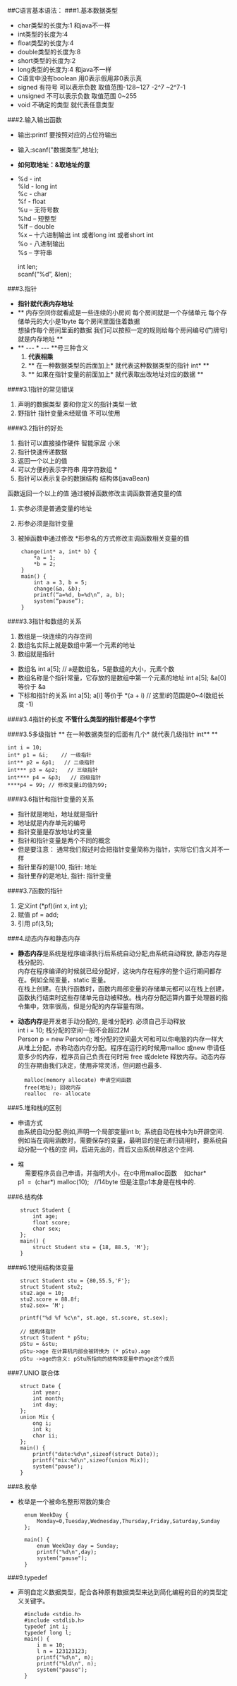 
##C语言基本语法：
###1.基本数据类型
* char类型的长度为:1   和java不一样  * int类型的长度为:4* float类型的长度为:4* double类型的长度为:8 * short类型的长度为:2 * long类型的长度为:4    和java不一样 * C语言中没有boolean   用0表示假用非0表示真* signed 有符号 可以表示负数 取值范围-128~127  -2^7 ~2^7-1* unsigned 不可以表示负数 取值范围 0~255* void 不确定的类型 就代表任意类型 

###2.输入输出函数
* 输出:printf  要按照对应的占位符输出 * 输入:scanf("数据类型",地址);
* **如何取地址：&取地址的意**
* %d  -  int<br>
  %ld - long int<br>
  %c  - char<br>
  %f -  float<br>
  %u – 无符号数<br>
  %hd – 短整型<br>
  %lf – double<br>
  %x – 十六进制输出 int 或者long int 或者short int<br>
  %o -  八进制输出<br>
  %s – 字符串<br>

  int len;<br>
  scanf(“%d”, &len);<br>


###3.指针
* **指针就代表内存地址**
* ** 内存空间你就看成是一些连续的小房间 每个房间就是一个存储单元 每个存储单元的大小是1byte 每个房间里面住着数据 <br>
  想操作每个房间里面的数据  我们可以按照一定的规则给每个房间编号(门牌号)  就是内存地址 **
* ** --- * --- **号三种含义
  1. **代表相乘**
  2. ** 在一种数据类型的后面加上* 就代表这种数据类型的指针 int* **
  3. ** 如果在指针变量的前面加上*  就代表取出改地址对应的数据  **
  
####3.1指针的常见错误 
1. 声明的数据类型  要和你定义的指针类型一致
2. 野指针  指针变量未经赋值 不可以使用

####3.2指针的好处
1. 指针可以直接操作硬件  智能家居 小米 
2. 指针快速传递数据
3. 返回一个以上的值 
4. 可以方便的表示字符串 用字符数组  *
5. 指针可以表示复杂的数据结构  结构体(javaBean)

函数返回一个以上的值
通过被掉函数修改主调函数普通变量的值
1. 实参必须是普通变量的地址
2. 形参必须是指针变量
3. 被掉函数中通过修改 *形参名的方式修改主调函数相关变量的值

		change(int* a, int* b) { 
			*a = 1;
			*b = 2;
		}
	    main() { 
			int a = 3, b = 5;
			change(&a, &b);
			printf(“a=%d, b=%d\n”, a, b);
			system(“pause”);
		}

####3.3指针和数组的关系
1. 数组是一块连续的内存空间 
2. 数组名实际上就是数组中第一个元素的地址 
3. 数组就是指针

* 数组名
	int a[5]; // a是数组名，5是数组的大小，元素个数
* 数组名称是个指针常量，它存放的是数组中第一个元素的地址
	int a[5];
	&a[0]  等价于 &a
* 下标和指针的关系
	int a[5];
	a[i] 等价于 *(a + i)  // 这里i的范围是0~4(数组长度 -1)

####3.4指针的长度
**不管什么类型的指针都是4个字节**

####3.5多级指针
** 在一种数据类型的后面有几个* 就代表几级指针  int**  **

	int i = 10;
	int* p1 = &i;    // 一级指针
	int** p2 = &p1;   // 二级指针
	int*** p3 = &p2;   // 三级指针
	int**** p4 = &p3;   // 四级指针 
	****p4 = 99; // 修改变量i的值为99;


####3.6指针和指针变量的关系
* 指针就是地址，地址就是指针
* 地址就是内存单元的编号
* 指针变量是存放地址的变量
* 指针和指针变量是两个不同的概念
* 但是要注意： 通常我们叙述时会把指针变量简称为指针，实际它们含义并不一样
* 指针里存的是100,  指针: 地址
* 指针里存的是地址, 指针: 指针变量


####3.7函数的指针
1. 定义int (*pf)(int x, int y);
2. 赋值 pf = add;
3. 引用 pf(3,5);

###4.动态内存和静态内存
* **静态内存**是系统是程序编译执行后系统自动分配,由系统自动释放, 静态内存是栈分配的.<br>
  内存在程序编译的时候就已经分配好，这块内存在程序的整个运行期间都存在。例如全局变量，static 变量。<br>
  在栈上创建。在执行函数时，函数内局部变量的存储单元都可以在栈上创建，函数执行结束时这些存储单元自动被释放。栈内存分配运算内置于处理器的指令集中，效率很高，但是分配的内存容量有限。<br>
  
  
* **动态内存**是开发者手动分配的, 是堆分配的. 必须自己手动释放 <br>
  int i = 10;  栈分配的空间一般不会超过2M <br>
  Person p =   new Person(); 堆分配的空间最大可和可以你电脑的内存一样大 <br>
  从堆上分配，亦称动态内存分配。程序在运行的时候用malloc 或new 申请任意多少的内存，程序员自己负责在何时用 free 或delete 释放内存。动态内存的生存期由我们决定，使用非常灵活，但问题也最多.<br>
  
  	
		malloc(memory allocate) 申请空间函数
		free(地址); 回收内存
	    realloc  re- allocate

###5.堆和栈的区别
* 申请方式 <br>
由系统自动分配.例如,声明一个局部变量int b; 
系统自动在栈中为b开辟空间.例如当在调用涵数时，需要保存的变量，最明显的是在递归调用时，要系统自动分配一个栈的空  间，后进先出的，而后又由系统释放这个空间.

* 堆 <br>   
需要程序员自己申请，并指明大小，在c中用malloc函数   
如char*  p1  =  (char*) malloc(10);   //14byte
但是注意p1本身是在栈中的.

###6.结构体

		struct Student {
			int age;
			float score;
			char sex;
		};
		main() {
			struct Student stu = {18, 88.5, 'M'};
		}


####6.1使用结构体变量

		struct Student stu = {80,55.5,'F'};
		struct Student stu2;
		stu2.age = 10;
	    stu2.score = 88.8f;
		stu2.sex= ‘M';

		printf("%d %f %c\n", st.age, st.score, st.sex);

		// 结构体指针
		struct Student * pStu;
		pStu = &stu;
		pStu->age 在计算机内部会被转换为 (* pStu).age
		pStu ->age的含义: pStu所指向的结构体变量中的age这个成员
		

###7.UNIO 联合体

		struct Date {
      		int year;
      		int month;
      		int day;
		}; 
		union Mix {
     		ong i; 
     		int k; 
    		char ii;
		};
		main() { 
       		printf("date:%d\n",sizeof(struct Date)); 
       		printf("mix:%d\n",sizeof(union Mix)); 
       		system("pause");
		} 

###8.枚举
* 枚举是一个被命名整形常数的集合

		enum WeekDay {
     		Monday=0,Tuesday,Wednesday,Thursday,Friday,Saturday,Sunday
		};

		main() {
       		enum WeekDay day = Sunday;
       		printf("%d\n",day);
      	    system("pause");
		}
		
###9.typedef
* 声明自定义数据类型，配合各种原有数据类型来达到简化编程的目的的类型定义关键字。 

		#include <stdio.h> 
		#include <stdlib.h>
		typedef int i;
		typedef long l;
		main() {
       		i m = 10;
       		l n = 123123123;
       		printf("%d\n", m);
       		printf("%ld\n", n);
       		system("pause");       
		}
		



























